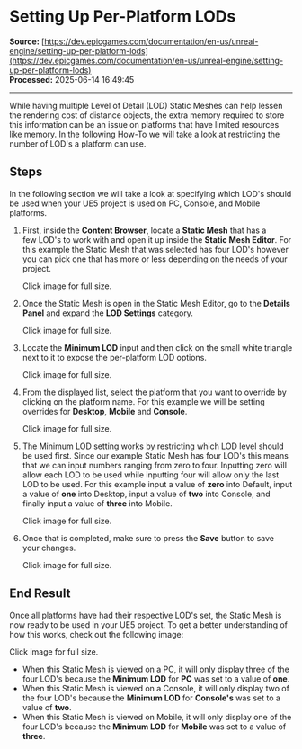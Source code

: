# Setting Up Per-Platform LODs

**Source:** [https://dev.epicgames.com/documentation/en-us/unreal-engine/setting-up-per-platform-lods](https://dev.epicgames.com/documentation/en-us/unreal-engine/setting-up-per-platform-lods)  
**Processed:** 2025-06-14 16:49:45

---

While having multiple Level of Detail (LOD) Static Meshes can help lessen the rendering cost of distance objects, the extra memory required to store this information can be an issue on platforms that have limited resources like memory. In the following How-To we will take a look at restricting the number of LOD's a platform can use.

## Steps

In the following section we will take a look at specifying which LOD's should be used when your UE5 project is used on PC, Console, and Mobile platforms.

1.  First, inside the **Content Browser**, locate a **Static Mesh** that has a few LOD's to work with and open it up inside the **Static Mesh Editor**. For this example the Static Mesh that was selected has four LOD's however you can pick one that has more or less depending on the needs of your project.
    
    Click image for full size.
    
2.  Once the Static Mesh is open in the Static Mesh Editor, go to the **Details Panel** and expand the **LOD Settings** category.
    
    Click image for full size.
    
3.  Locate the **Minimum LOD** input and then click on the small white triangle next to it to expose the per-platform LOD options.
    
    Click image for full size.
    
4.  From the displayed list, select the platform that you want to override by clicking on the platform name. For this example we will be setting overrides for **Desktop**, **Mobile** and **Console**.
    
    Click image for full size.
    
5.  The Minimum LOD setting works by restricting which LOD level should be used first. Since our example Static Mesh has four LOD's this means that we can input numbers ranging from zero to four. Inputting zero will allow each LOD to be used while inputting four will allow only the last LOD to be used. For this example input a value of **zero** into Default, input a value of **one** into Desktop, input a value of **two** into Console, and finally input a value of **three** into Mobile.
    
    Click image for full size.
    
6.  Once that is completed, make sure to press the **Save** button to save your changes.
    
    Click image for full size.
    

## End Result

Once all platforms have had their respective LOD's set, the Static Mesh is now ready to be used in your UE5 project. To get a better understanding of how this works, check out the following image:

Click image for full size.

-   When this Static Mesh is viewed on a PC, it will only display three of the four LOD's because the **Minimum LOD** for **PC** was set to a value of **one**.
-   When this Static Mesh is viewed on a Console, it will only display two of the four LOD's because the **Minimum LOD** for **Console's** was set to a value of **two**. 
-   When this Static Mesh is viewed on Mobile, it will only display one of the four LOD's because the **Minimum LOD** for **Mobile** was set to a value of **three**.